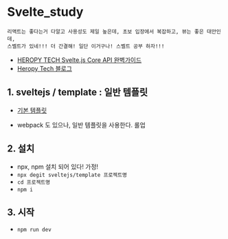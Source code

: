 # Svelte_study

```
리액트는 좋다는거 다알고 사용성도 제일 높은데, 초보 입장에서 복잡하고, 뷰는 좋은 대안인데, 
스벨트가 있네!!! 더 간결해! 일단 이거구나! 스벨트 공부 하자!!!
```

- [HEROPY TECH Svelte.js Core API 완벽가이드 ](https://www.youtube.com/watch?v=dFTu4-I0cdU&list=PL5v0w59YqSue9aPueJ15phdPv6lcvWzVy&index=12)
- [Heropy Tech 블로그](https://heropy.blog/2019/09/29/svelte/)

## 1. sveltejs / template : 일반 템플릿
- [기본 템플릿](https://github.com/sveltejs/template)

- webpack 도 있으나, 일반 템플릿을 사용한다. 롤업

## 2. 설치
- npx, npm 설치 되어 있다! 가정!
- `npx degit sveltejs/template 프로젝트명`
- `cd 프로젝트명`
- `npm i` 

## 3. 시작
- `npm run dev`
